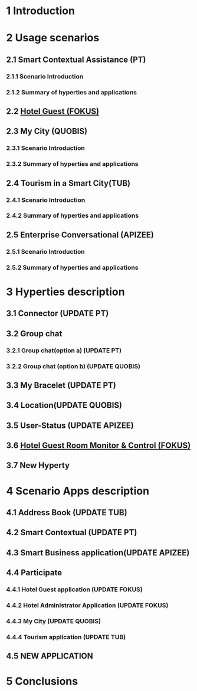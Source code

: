 # 1	Introduction	
# 2	Usage scenarios	
## 2.1	Smart Contextual Assistance (PT)	
### 2.1.1	Scenario Introduction	
### 2.1.2	Summary of hyperties and applications	
## 2.2	[Hotel Guest (FOKUS)](./Fokus-Contributions/2-2-Hotel-Guest-Usage-Scenario.md)
## 2.3	My City (QUOBIS)	
### 2.3.1	Scenario Introduction	
### 2.3.2	Summary of hyperties and applications	
## 2.4	Tourism in a Smart City(TUB)	
### 2.4.1	Scenario Introduction	
### 2.4.2	Summary of hyperties and applications	
## 2.5	Enterprise Conversational (APIZEE)	
### 2.5.1	Scenario Introduction	
### 2.5.2	Summary of hyperties and applications	
# 3	Hyperties description	
## 3.1	Connector (UPDATE PT)
## 3.2	Group chat	
### 3.2.1	Group chat(option a) (UPDATE PT)	
### 3.2.2	Group chat (option b) (UPDATE QUOBIS)	
## 3.3	My Bracelet (UPDATE PT)	
## 3.4	Location(UPDATE QUOBIS)	
## 3.5	User-Status (UPDATE APIZEE)	
## 3.6  [Hotel Guest Room Monitor & Control (FOKUS)	](./Fokus-Contributions/3-7-Hotel-Guest-Room-Monitor-and-Admin-Hyperties.md)
## 3.7	New Hyperty	
# 4	Scenario Apps description	
## 4.1	Address Book (UPDATE TUB)	
## 4.2	Smart Contextual (UPDATE PT)	
## 4.3	Smart Business application(UPDATE APIZEE)	
## 4.4	Participate	
### 4.4.1	Hotel Guest application (UPDATE FOKUS)	
### 4.4.2	Hotel Administrator Application (UPDATE FOKUS)	
### 4.4.3	My City (UPDATE QUOBIS)	
### 4.4.4	Tourism application (UPDATE TUB)	
## 4.5	NEW APPLICATION	
# 5	Conclusions	
